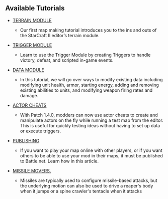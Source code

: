 ## Available Tutorials
- [TERRAIN MODULE](01_Terrain_Module/1)
  * Our first map making tutorial introduces you to the ins and outs of the StarCraft II editor’s terrain module.
- [TRIGGER MODULE](02_Trigger_Module/1)
  * Learn to use the Trigger Module by creating Triggers to handle victory, defeat, and scripted in-game events.
- [DATA MODULE](03_Data_Module/1)
  * In this tutorial, we will go over ways to modify existing data including modifying unit health, armor, starting energy, adding and removing existing abilities to units, and modifying weapon firing rates and damage.

- [ACTOR CHEATS](04_Misc/actor-cheats)
  * With Patch 1.4.0, modders can now use actor cheats to create and manipulate actors on the fly while running a test map from the editor. This is useful for quickly testing ideas without having to set up data or execute triggers. 
- [PUBLISHING](04_Misc/publishing)
  * If you want to play your map online with other players, or if you want others to be able to use your mod in their maps, it must be published to Battle.net. Learn how in this article.
- [MISSILE MOVERS.](04_Misc/missile-movers)
  * Missiles are typically used to configure missile-based attacks, but the underlying motion can also be used to drive a reaper's body when it jumps or a spine crawler's tentacle when it attacks